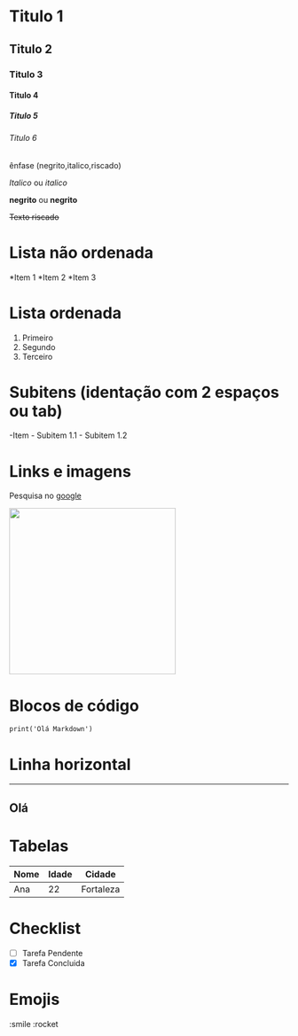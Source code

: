# Titulo 1 
## Titulo 2 
### Titulo 3
#### Titulo 4 
##### Titulo 5 
###### Titulo 6 

ênfase (negrito,italico,riscado)


*Italico* ou _italico_


**negrito** ou __negrito__


~~Texto riscado~~ 

# Lista não ordenada 

*Item 1
*Item 2
*Item 3

# Lista ordenada

1. Primeiro
2. Segundo
3. Terceiro

# Subitens (identação com 2 espaços ou tab)
-Item
    - Subitem 1.1
    - Subitem 1.2

# Links e imagens

Pesquisa no [google](https://www.google.com)

<!-- ![Texto alternativo](https://upload.wikimedia.org/wikipedia/commons/thumb/0/0a/Python.svg/800px-Python.svg.png) -->

<img src= 'https://upload.wikimedia.org/wikipedia/commons/thumb/0/0a/Python.svg/800px-Python.svg.png' width=300px>

# Blocos de código

```` print('Olá Markdown') ````

# Linha horizontal

---
Olá
---

# Tabelas
|Nome   |Idade  |Cidade |
|-------|-------|-------|
|Ana    |22     |Fortaleza|

# Checklist
- [ ] Tarefa Pendente
- [X] Tarefa Concluida

# Emojis
:smile
:rocket
